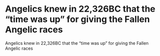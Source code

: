 # Angelics knew in 22,326BC that the “time was up” for giving the Fallen Angelic races

Angelics knew in 22,326BC that the “time was up” for giving the Fallen Angelic races